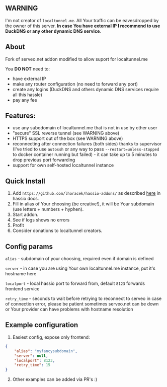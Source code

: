 ## WARNING

I'm not creator of `localtunnel.me`. All Your traffic can be eavesdropped by the owner of this server. **In case You have external IP I recommend to use DuckDNS or any other dynamic DNS service**. 

## About

Fork of serveo.net addon modified to allow suport for localtunnel.me

You **DO NOT** need to:

  * have external IP
  * make any router configuration (no need to forward any port)
  * create any logins (DuckDNS and others dynamic DNS services require all this hassle)
  * pay any fee

## Features:

 * use any subodomain of localtunnel.me that is not in use by other user
 * "secure" SSL reverse tunnel (see WARNING above)
 * HTTPS support out of the box (see WARNING above)
 * reconnecting after connection failures (both sides) thanks to supervisor (I've tried to use `autossh` or any way to pass `--restart=unless-stopped` to docker container running but failed) - it can take up to 5 minutes to drop previous port forwarding
 * support for own self-hosted localtunnel instance

## Quick Install

1. Add `https://github.com/lhoracek/hassio-addons/` as described [here](https://www.home-assistant.io/hassio/installing_third_party_addons/) in hassio docs.
2. Fill in alias of Your choosing (be creative!), it will be Your subdomain (use letters + numbers + hyphen).
3. Start addon.
4. See if logs shows no errors
5. Profit
6. Consider donations to localtunnel creators.

## Config params

`alias` - subdomain of your choosing, required even if domain is defined

`server` - in case you are using Your own localtunnel.me instance, put it's hostname here

`localport` - local hassio port to forward from, default `8123` forwards frontend service

`retry_time` - seconds to wait before retrying to reconnect to serveo in case of connection error, please be patient sometimes serveo.net can be down or Your provider can have problems with hostname resolution

## Example configuration

1. Easiest config, expose only frontend:

```json
{
    "alias": "myfancysubdomain",
    "server": null,
    "localport": 8123,
    "retry_time": 15
}
```

2. Other examples can be added via PR's :)